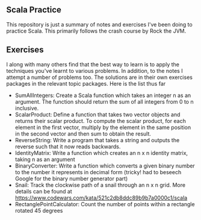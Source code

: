 ## Scala Practice
This repository is just a summary of notes and exercises
I've been doing to practice Scala. This primarily follows
the crash course by Rock the JVM.
## Exercises 
I along with many others find that the best way to learn 
is to apply the techniques you've learnt to various 
problems. In addition, to the notes I attempt a number of problems too.
The solutions are in their own exercises packages in the 
relevant topic packages. Here is the list thus far
- SumAllIntegers: Create a Scala function which takes an integer n as an argument. The function should return the sum of all integers from 0 to n inclusive. 
- ScalarProduct: Define a function that takes two vector objects and returns their scalar product. To compute the scalar product, for each element in the first vector, multiply by the element in the same position in the second vector and then sum to obtain the result.
- ReverseString: Write a program that takes a string and outputs the reverse such that it now reads backwards.
- IdentityMatrix: Write a function which creates an n x n identity matrix, taking n as an argument
- BinaryConverter: Write a function which converts a given binary number to the number it represents in decimal form (tricky! had to beseech Google for the binary number generator part)
- Snail: Track the clockwise path of a snail through an n x n grid. More details can be found at https://www.codewars.com/kata/521c2db8ddc89b9b7a0000c1/scala
- RectanglePointCalculator: Count the number of points within a rectangle rotated 45 degrees